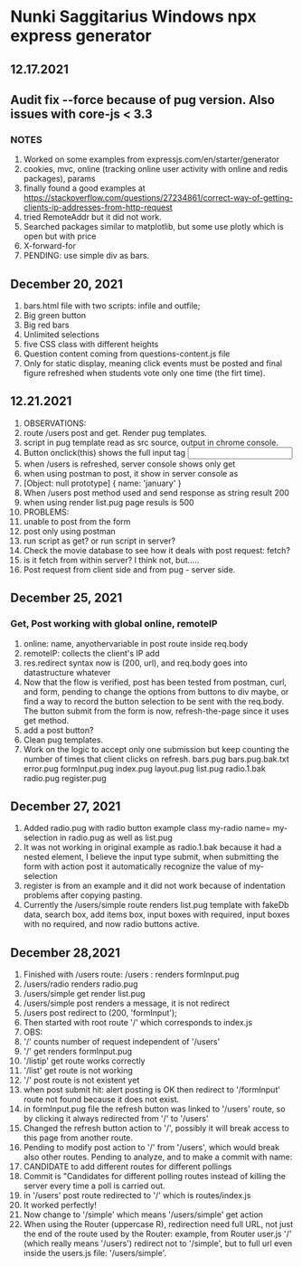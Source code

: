 # Nunki Saggitarius Windows npx express generator

## 12.17.2021

## Audit fix --force because of pug version. Also issues with core-js < 3.3 

### NOTES

1. Worked on some examples from expressjs.com/en/starter/generator
1. cookies, mvc, online (tracking online user activity with online and redis packages), params
1. finally found a good examples at https://stackoverflow.com/questions/27234861/correct-way-of-getting-clients-ip-addresses-from-http-request
1. tried RemoteAddr but it did not work. 
1. Searched packages similar to matplotlib, but some use plotly which is open but with price
1. X-forward-for
1. PENDING: use simple div as bars.

## December 20, 2021

1. bars.html file with two scripts: infile and outfile;
1. Big green  button
1. Big red bars
1. Unlimited selections
1. five CSS class with different heights
1. Question content coming from questions-content.js file
1. Only for static display, meaning click events must be posted and final figure refreshed when students vote only one time (the firt time).

## 12.21.2021

1. OBSERVATIONS: 
  1. route /users post and get. Render pug templates. 
  1. script in pug template read as src source, output in chrome console.
  1. Button onclick(this) shows the full input tag <input type value onclick='myFunc()'>
  1. when /users is refreshed, server console shows only get 
  1. when using postman to post, it show in server console as
  1. [Object: null prototype] { name: 'january' }
  1. When /users post method used and send response as string result 200
  1. when using render list.pug page resuls is 500
1. PROBLEMS:
  1. unable to post from the form
  1. post only using postman
  1. run script as get? or run script in server?
  1. Check the movie database to see how it deals with post request: fetch?
  1. is it fetch from within server? I think not, but.....
  1. Post request from client side and from pug - server side.

## December 25, 2021

### Get, Post working with global online, remoteIP
1. online: name, anyothervariable in post route inside req.body
1. remoteIP: collects the client's IP add
1. res.redirect syntax now is (200, url), and req.body goes into datastructure whatever
1. Now that the flow is verified, post has been tested from postman, curl, and form, pending to change the options from buttons to div maybe, or find a way to record the button selection to be sent with the req.body. The button submit from the form is now, refresh-the-page since it uses get method. 
1. add a post button? 
1. Clean pug templates.
1. Work on the logic to accept only one submission but keep counting the number of times that client clicks on refresh.
  bars.pug
bars.pug.bak.txt
error.pug
formInput.pug
index.pug
layout.pug
list.pug
radio.1.bak
radio.pug
register.pug

## December 27, 2021

1. Added radio.pug with radio button example class my-radio name= my-selection in radio.pug as well as list.pug
1. It was not working in original example as radio.1.bak because it had a nested element, I believe the input type submit, when submitting the form with action post it automatically recognize the value of my-selection 
1. register is from an example and it did not work because of indentation problems after copying pasting.
1. Currently the /users/simple route renders list.pug template with fakeDb data, search box, add items box, input boxes with required, input boxes with no required, and now radio buttons active.

## December 28,2021

1. Finished with /users route: /users : renders formInput.pug
1. /users/radio renders radio.pug
1. /users/simple get render list.pug
1. /users/simple post renders a message, it is not redirect
1. /users post redirect to (200, 'formInput');
1. Then started with root route '/' which corresponds to index.js
1. OBS: 
  1. '/' counts number of request independent of '/users'
  1. '/' get renders formInput.pug
  1. '/listip' get route works correctly
  1. '/list' get route is not working
  1. '/' post route is not existent yet
  1. when post submit hit: alert posting  is OK then redirect to '/formInput' route not found because it does not exist.
  1. in formInput.pug file the refresh button was linked to '/users' route, so by clicking it always redirected from '/' to '/users'
  1. Changed the refresh button action to '/', possibly it will break access to this page from another route.
  1. Pending to modify post action to '/' from '/users', which would break also other routes. Pending to analyze, and to make a commit with name: 
  1. CANDIDATE to add different routes for different pollings
1. Commit is "Candidates for different polling routes instead of killing the server every time a poll is carried out.
1. in '/users' post route redirected to '/' which is routes/index.js
1. It worked perfectly!
1. Now change to '/simple' which means '/users/simple' get action
1. When using the Router (uppercase R), redirection need full URL, not just the end of the route used by the Router: example, from Router user.js '/' (which really means '/users') redirect not to '/simple', but to full url even inside the users.js file: '/users/simple'.



